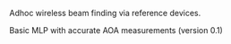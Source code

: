 Adhoc wireless beam finding via reference devices.

Basic MLP with accurate AOA measurements (version 0.1)
